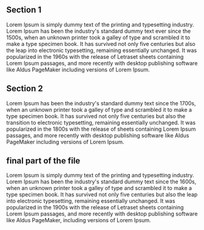 ## Section 1

Lorem Ipsum is simply dummy text of the printing and typesetting industry. Lorem Ipsum has been the industry's standard dummy text ever since the 1500s, when an unknown printer took a galley of type and scrambled it to make a type specimen book. It has survived not only five centuries but also the leap into electronic typesetting, remaining essentially unchanged. It was popularized in the 1960s with the release of Letraset sheets containing Lorem Ipsum passages, and more recently with desktop publishing software like Aldus PageMaker including versions of Lorem Ipsum.

## Section 2

Lorem Ipsum has been the industry's standard dummy text since the 1700s, when an unknown printer took a galley of type and scrambled it to make a type specimen book. It has survived not only five centuries but also the transition to electronic typesetting, remaining essentially unchanged. It was popularized in the 1800s with the release of sheets containing Lorem Ipsum passages, and more recently with desktop publishing software like Aldus PageMaker including versions of Lorem Ipsum.

## final part of the file

Lorem Ipsum is simply dummy text of the printing and typesetting industry. Lorem Ipsum has been the industry's standard dummy text since the 1600s, when an unknown printer took a galley of type and scrambled it to make a type specimen book. It has survived not only five centuries but also the leap into electronic typesetting, remaining essentially unchanged. It was popularized in the 1900s with the release of Letraset sheets containing Lorem Ipsum passages, and more recently with desktop publishing software like Aldus PageMaker, including versions of Lorem Ipsum.
